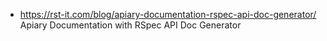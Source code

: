 
- https://rst-it.com/blog/apiary-documentation-rspec-api-doc-generator/  
  Apiary Documentation with RSpec API Doc Generator

